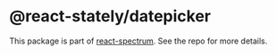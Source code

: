 # @react-stately/datepicker

This package is part of [react-spectrum](https://github.com/watheia/spectrum). See the repo for more details.
